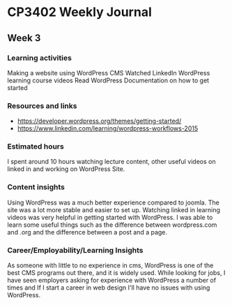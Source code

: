 # CP3402 Weekly Journal

## Week 3

### Learning activities
Making a website using WordPress CMS
Watched LinkedIn WordPress learning course videos 
Read WordPress Documentation on how to get started 


### Resources and links
- https://developer.wordpress.org/themes/getting-started/
- https://www.linkedin.com/learning/wordpress-workflows-2015

### Estimated hours
I spent around 10 hours watching lecture content, other useful videos on linked in and working on WordPress Site.

### Content insights
Using WordPress was a much better experience compared to joomla. The site was a lot more stable and easier to set up.
Watching linked in learning videos was very helpful in getting started with WordPress. I was able to learn some useful
things such as the difference between wordpress.com and .org and the difference between a post and a page.

### Career/Employability/Learning Insights
As someone with little to no experience in cms, WordPress is one of the best CMS programs out there, and it is widely
used. While looking for jobs, I have seen employers asking for experience with WordPress a number of times and
If I start a career in web design I'll have no issues with using WordPress.